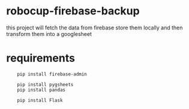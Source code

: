 # robocup-firebase-backup
 this project will fetch the data from firebase store them locally and then transform them into a googlesheet 

# requirements 
```
    pip install firebase-admin

    pip install pygsheets
    pip install pandas

    pip install Flask

```